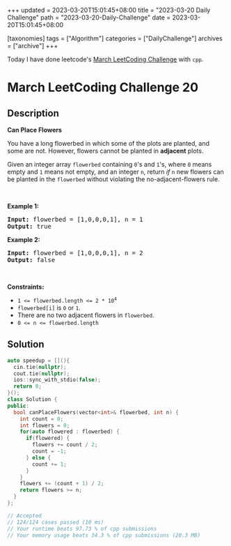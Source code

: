 +++
updated = 2023-03-20T15:01:45+08:00
title = "2023-03-20 Daily Challenge"
path = "2023-03-20-Daily-Challenge"
date = 2023-03-20T15:01:45+08:00

[taxonomies]
tags = ["Algorithm"]
categories = ["DailyChallenge"]
archives = ["archive"]
+++

Today I have done leetcode's [March LeetCoding Challenge](https://leetcode.com/problems/can-place-flowers/) with `cpp`.

<!-- more -->

# March LeetCoding Challenge 20

## Description

**Can Place Flowers**

<p>You have a long flowerbed in which some of the plots are planted, and some are not. However, flowers cannot be planted in <strong>adjacent</strong> plots.</p>

<p>Given an integer array <code>flowerbed</code> containing <code>0</code>&#39;s and <code>1</code>&#39;s, where <code>0</code> means empty and <code>1</code> means not empty, and an integer <code>n</code>, return <em>if</em> <code>n</code> new flowers can be planted in the <code>flowerbed</code> without violating the no-adjacent-flowers rule.</p>

<p>&nbsp;</p>
<p><strong class="example">Example 1:</strong></p>
<pre><strong>Input:</strong> flowerbed = [1,0,0,0,1], n = 1
<strong>Output:</strong> true
</pre><p><strong class="example">Example 2:</strong></p>
<pre><strong>Input:</strong> flowerbed = [1,0,0,0,1], n = 2
<strong>Output:</strong> false
</pre>
<p>&nbsp;</p>
<p><strong>Constraints:</strong></p>

<ul>
	<li><code>1 &lt;= flowerbed.length &lt;= 2 * 10<sup>4</sup></code></li>
	<li><code>flowerbed[i]</code> is <code>0</code> or <code>1</code>.</li>
	<li>There are no two adjacent flowers in <code>flowerbed</code>.</li>
	<li><code>0 &lt;= n &lt;= flowerbed.length</code></li>
</ul>


## Solution

``` cpp
auto speedup = [](){
  cin.tie(nullptr);
  cout.tie(nullptr);
  ios::sync_with_stdio(false);
  return 0;
}();
class Solution {
public:
  bool canPlaceFlowers(vector<int>& flowerbed, int n) {
    int count = 0;
    int flowers = 0;
    for(auto flowered : flowerbed) {
      if(flowered) {
        flowers += count / 2;
        count = -1;
      } else {
        count += 1;
      }
    }
    flowers += (count + 1) / 2;
    return flowers >= n;
  }
};

// Accepted
// 124/124 cases passed (10 ms)
// Your runtime beats 97.73 % of cpp submissions
// Your memory usage beats 34.3 % of cpp submissions (20.3 MB)
```
